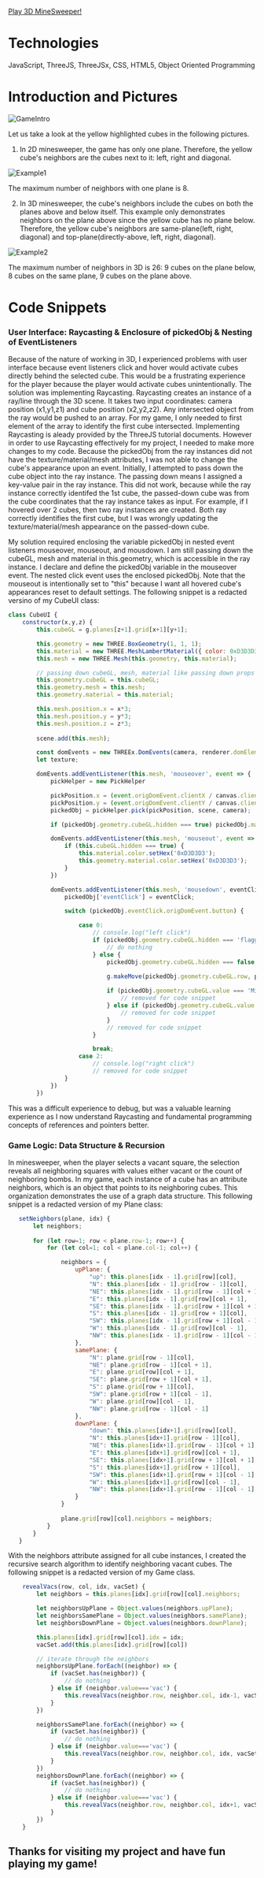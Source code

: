 [Play 3D MineSweeper!](https://casindog.github.io/3d-Minesweeper/)

<h1>
Technologies
</h1>

JavaScript, ThreeJS, ThreeJSx, CSS, HTML5, Object Oriented Programming

<h1>
Introduction and Pictures
</h1>

![GameIntro](assets/game_intro1.png)
 
Let us take a look at the yellow highlighted cubes in the following pictures. 

1. In 2D minesweeper, the game has only one plane. Therefore, the yellow cube's neighbors are the cubes next to it: left, right and diagonal.

![Example1](assets/example1.png)

The maximum number of neighbors with one plane is 8. 

2. In 3D minesweeper, the cube's neighbors include the cubes on both the planes above and below itself. This example only demonstrates neighbors on the plane above since the yellow cube has no plane below. Therefore, the yellow cube's neighbors are same-plane(left, right, diagonal) and top-plane(directly-above, left, right, diagonal).

![Example2](assets/example2.png)

The maximum number of neighbors in 3D is 26: 9 cubes on the plane below, 8 cubes on the same plane, 9 cubes on the plane above. 

<h1>
Code Snippets
</h1>

<h3>
User Interface: Raycasting & Enclosure of pickedObj & Nesting of EventListeners
</h3>

Because of the nature of working in 3D, I experienced problems with user interface because event listeners click and hover would activate cubes directly behind the  selected cube. This would be a frustrating experience for the player because the player would activate cubes unintentionally. The solution was implementing Raycasting. Raycasting creates an instance of a ray/line through the 3D scene. It takes two input coordinates: camera position (x1,y1,z1) and cube position (x2,y2,z2). Any intersected object from the ray would be pushed to an array. For my game, I only needed to first element of the array to identify the first cube intersected. Implementing Raycasting is aleady provided by the ThreeJS tutorial documents. However in order to use Raycasting effectively for my project, I needed to make more changes to my code. Because the pickedObj from the ray instances did not have the texture/material/mesh attributes, I was not able to change the cube's appearance upon an event. Initially, I attempted to pass down the cube object into the ray instance. The passing down means I assigned a key-value pair in the ray instance. This did not work, because while the ray instance correctly identifed the 1st cube, the passed-down cube was from the cube coordinates that the ray instance takes as input. For example, if I hovered over 2 cubes, then two ray instances are created. Both ray correctly identifies the first cube, but I was wrongly updating the texture/material/mesh appearance on the passed-down cube.

My solution required enclosing the variable pickedObj in nested event listeners mouseover, mouseout, and mousdown. I am still passing down the cubeGL, mesh and material in this.geometry, which is accessible in the ray instance. I declare and define the pickedObj variable in the mouseover event. The nested click event uses the enclosed pickedObj. Note that the mouseout is intentionally set to "this" because I want all hovered cube's appearances reset to default settings. The following snippet is a redacted versino of my CubeUI class:

``` javascript
class CubeUI {
    constructor(x,y,z) {
        this.cubeGL = g.planes[z+1].grid[x+1][y+1];

        this.geometry = new THREE.BoxGeometry(1, 1, 1);
        this.material = new THREE.MeshLambertMaterial({ color: 0xD3D3D3 }); // gray
        this.mesh = new THREE.Mesh(this.geometry, this.material);

        // passing down cubeGL, mesh, material like passing down props in React
        this.geometry.cubeGL = this.cubeGL;
        this.geometry.mesh = this.mesh;
        this.geometry.material = this.material;

        this.mesh.position.x = x*3;
        this.mesh.position.y = y*3;
        this.mesh.position.z = z*3;
        
        scene.add(this.mesh);

        const domEvents = new THREEx.DomEvents(camera, renderer.domElement);
        let texture;

        domEvents.addEventListener(this.mesh, 'mouseover', event => {
            pickHelper = new PickHelper

            pickPosition.x = (event.origDomEvent.clientX / canvas.clientWidth)  * 2 - 1;
            pickPosition.y = (event.origDomEvent.clientY / canvas.clientHeight)  * -2 + 1;
            pickedObj = pickHelper.pick(pickPosition, scene, camera);

            if (pickedObj.geometry.cubeGL.hidden === true) pickedObj.material.color.setHex('0xFFFF00');

            domEvents.addEventListener(this.mesh, 'mouseout', event => {
                if (this.cubeGL.hidden === true) {
                    this.material.color.setHex('0xD3D3D3');
                    this.geometry.material.color.setHex('0xD3D3D3');
                }
            })

            domEvents.addEventListener(this.mesh, 'mousedown', eventClick => {
                pickedObj['eventClick'] = eventClick;

                switch (pickedObj.eventClick.origDomEvent.button) {

                    case 0:
                        // console.log("left click")
                        if (pickedObj.geometry.cubeGL.hidden === 'flagged') {
                            // do nothing
                        } else {
                            pickedObj.geometry.cubeGL.hidden === false;
                            
                            g.makeMove(pickedObj.geometry.cubeGL.row, pickedObj.geometry.cubeGL.col, pickedObj.geometry.cubeGL.plane);

                            if (pickedObj.geometry.cubeGL.value === 'Mine') {
                                // removed for code snippet
                            } else if (pickedObj.geometry.cubeGL.value === 'vac') { 
                                // removed for code snippet
                            }
                            // removed for code snippet
                        }

                        break;
                    case 2:
                        // console.log("right click")
                        // removed for code snippet
                }
            })
        })
```
This was a difficult experience to debug, but was a valuable learning experience  as I now understand Raycasting and fundamental programming concepts of references and pointers better. 

<h3>
Game Logic: Data Structure & Recursion
</h3>

In minesweeper, when the player selects a vacant square, the selection reveals all neighboring squares with values either vacant or the count of neighboring bombs. In my game, each instance of a cube has an attribute neighbors, which is an object that points to its neighboring cubes. This organization demonstrates the use of a graph data structure. This following snippet is a redacted version of my Plane class:
 
 ``` javascript
    setNeighbors(plane, idx) {
        let neighbors;
        
        for (let row=1; row < plane.row-1; row++) {
            for (let col=1; col < plane.col-1; col++) { 

                neighbors = {
                    upPlane: {
                        "up": this.planes[idx - 1].grid[row][col],
                        "N": this.planes[idx - 1].grid[row - 1][col],
                        "NE": this.planes[idx - 1].grid[row - 1][col + 1],
                        "E": this.planes[idx - 1].grid[row][col + 1],
                        "SE": this.planes[idx - 1].grid[row + 1][col + 1],
                        "S": this.planes[idx - 1].grid[row + 1][col],
                        "SW": this.planes[idx - 1].grid[row + 1][col - 1],
                        "W": this.planes[idx - 1].grid[row][col - 1],
                        "NW": this.planes[idx - 1].grid[row - 1][col - 1]
                    },
                    samePlane: {
                        "N": plane.grid[row - 1][col],
                        "NE": plane.grid[row - 1][col + 1],
                        "E": plane.grid[row][col + 1],
                        "SE": plane.grid[row + 1][col + 1],
                        "S": plane.grid[row + 1][col],
                        "SW": plane.grid[row + 1][col - 1],
                        "W": plane.grid[row][col - 1],
                        "NW": plane.grid[row - 1][col - 1]
                    },
                    downPlane: {
                        "down": this.planes[idx+1].grid[row][col],
                        "N": this.planes[idx+1].grid[row - 1][col],
                        "NE": this.planes[idx+1].grid[row - 1][col + 1],
                        "E": this.planes[idx+1].grid[row][col + 1],
                        "SE": this.planes[idx+1].grid[row + 1][col + 1],
                        "S": this.planes[idx+1].grid[row + 1][col],
                        "SW": this.planes[idx+1].grid[row + 1][col - 1],
                        "W": this.planes[idx+1].grid[row][col - 1],
                        "NW": this.planes[idx+1].grid[row - 1][col - 1]
                    }
                }
                
                plane.grid[row][col].neighbors = neighbors;
            }
        }
    }
```

With the neighbors attribute assigned for all cube instances, I created the recursive search algorithm to identify neighboring vacant cubes. The following snippet is a redacted version of my Game class. 

``` javascript
    revealVacs(row, col, idx, vacSet) {
        let neighbors = this.planes[idx].grid[row][col].neighbors;

        let neighborsUpPlane = Object.values(neighbors.upPlane);
        let neighborsSamePlane = Object.values(neighbors.samePlane);
        let neighborsDownPlane = Object.values(neighbors.downPlane);

        this.planes[idx].grid[row][col].idx = idx;
        vacSet.add(this.planes[idx].grid[row][col])

        // iterate through the neighbors
        neighborsUpPlane.forEach((neighbor) => {
            if (vacSet.has(neighbor)) { 
                // do nothing
            } else if (neighbor.value==='vac') {
                this.revealVacs(neighbor.row, neighbor.col, idx-1, vacSet);
            }
        })

        neighborsSamePlane.forEach((neighbor) => {
            if (vacSet.has(neighbor)) {
                // do nothing
            } else if (neighbor.value==='vac') {
                this.revealVacs(neighbor.row, neighbor.col, idx, vacSet);
            }
        })
        neighborsDownPlane.forEach((neighbor) => {
            if (vacSet.has(neighbor)) {
                // do nothing
            } else if (neighbor.value==='vac') {
                this.revealVacs(neighbor.row, neighbor.col, idx+1, vacSet);
            }
        })
    }
```

<h2>
Thanks for visiting my project and have fun playing my game!
 </h2>
